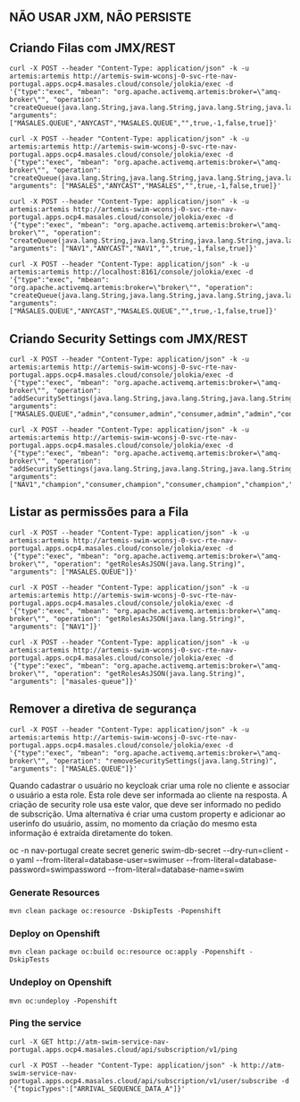 ## NÃO USAR JXM, NÃO PERSISTE

## Criando Filas com JMX/REST
```shell
curl -X POST --header "Content-Type: application/json" -k -u artemis:artemis http://artemis-swim-wconsj-0-svc-rte-nav-portugal.apps.ocp4.masales.cloud/console/jolokia/exec -d '{"type":"exec", "mbean": "org.apache.activemq.artemis:broker=\"amq-broker\"", "operation": "createQueue(java.lang.String,java.lang.String,java.lang.String,java.lang.String,boolean,int,boolean,boolean)", "arguments": ["MASALES.QUEUE","ANYCAST","MASALES.QUEUE","",true,-1,false,true]}'

curl -X POST --header "Content-Type: application/json" -k -u artemis:artemis http://artemis-swim-wconsj-0-svc-rte-nav-portugal.apps.ocp4.masales.cloud/console/jolokia/exec -d '{"type":"exec", "mbean": "org.apache.activemq.artemis:broker=\"amq-broker\"", "operation": "createQueue(java.lang.String,java.lang.String,java.lang.String,java.lang.String,boolean,int,boolean,boolean)", "arguments": ["MASALES","ANYCAST","MASALES","",true,-1,false,true]}'

curl -X POST --header "Content-Type: application/json" -k -u artemis:artemis http://artemis-swim-wconsj-0-svc-rte-nav-portugal.apps.ocp4.masales.cloud/console/jolokia/exec -d '{"type":"exec", "mbean": "org.apache.activemq.artemis:broker=\"amq-broker\"", "operation": "createQueue(java.lang.String,java.lang.String,java.lang.String,java.lang.String,boolean,int,boolean,boolean)", "arguments": ["NAV1","ANYCAST","NAV1","",true,-1,false,true]}'

curl -X POST --header "Content-Type: application/json" -k -u artemis:artemis http://localhost:8161/console/jolokia/exec -d '{"type":"exec", "mbean": "org.apache.activemq.artemis:broker=\"broker\"", "operation": "createQueue(java.lang.String,java.lang.String,java.lang.String,java.lang.String,boolean,int,boolean,boolean)", "arguments": ["MASALES.QUEUE","ANYCAST","MASALES.QUEUE","",true,-1,false,true]}'
```

## Criando Security Settings com JMX/REST
```shell
curl -X POST --header "Content-Type: application/json" -k -u artemis:artemis http://artemis-swim-wconsj-0-svc-rte-nav-portugal.apps.ocp4.masales.cloud/console/jolokia/exec -d '{"type":"exec", "mbean": "org.apache.activemq.artemis:broker=\"amq-broker\"", "operation": "addSecuritySettings(java.lang.String,java.lang.String,java.lang.String,java.lang.String,java.lang.String,java.lang.String,java.lang.String,java.lang.String,java.lang.String,java.lang.String,java.lang.String,java.lang.String,java.lang.String)", "arguments": ["MASALES.QUEUE","admin","consumer,admin","consumer,admin","admin","consumer,admin","admin","admin","admin","admin","admin","admin","admin,consumer"]}'

curl -X POST --header "Content-Type: application/json" -k -u artemis:artemis http://artemis-swim-wconsj-0-svc-rte-nav-portugal.apps.ocp4.masales.cloud/console/jolokia/exec -d '{"type":"exec", "mbean": "org.apache.activemq.artemis:broker=\"amq-broker\"", "operation": "addSecuritySettings(java.lang.String,java.lang.String,java.lang.String,java.lang.String,java.lang.String,java.lang.String,java.lang.String,java.lang.String,java.lang.String,java.lang.String,java.lang.String,java.lang.String,java.lang.String)", "arguments": ["NAV1","champion","consumer,champion","consumer,champion","champion","consumer,champion","champion","champion","champion","champion","champion","champion","champion,consumer"]}'
```

## Listar as permissões para a Fila
```shell
curl -X POST --header "Content-Type: application/json" -k -u artemis:artemis http://artemis-swim-wconsj-0-svc-rte-nav-portugal.apps.ocp4.masales.cloud/console/jolokia/exec -d '{"type":"exec", "mbean": "org.apache.activemq.artemis:broker=\"amq-broker\"", "operation": "getRolesAsJSON(java.lang.String)", "arguments": ["MASALES.QUEUE"]}'

curl -X POST --header "Content-Type: application/json" -k -u artemis:artemis http://artemis-swim-wconsj-0-svc-rte-nav-portugal.apps.ocp4.masales.cloud/console/jolokia/exec -d '{"type":"exec", "mbean": "org.apache.activemq.artemis:broker=\"amq-broker\"", "operation": "getRolesAsJSON(java.lang.String)", "arguments": ["NAV1"]}'

curl -X POST --header "Content-Type: application/json" -k -u artemis:artemis http://artemis-swim-wconsj-0-svc-rte-nav-portugal.apps.ocp4.masales.cloud/console/jolokia/exec -d '{"type":"exec", "mbean": "org.apache.activemq.artemis:broker=\"amq-broker\"", "operation": "getRolesAsJSON(java.lang.String)", "arguments": ["masales-queue"]}'
```

## Remover a diretiva de segurança
```shell
curl -X POST --header "Content-Type: application/json" -k -u artemis:artemis http://artemis-swim-wconsj-0-svc-rte-nav-portugal.apps.ocp4.masales.cloud/console/jolokia/exec -d '{"type":"exec", "mbean": "org.apache.activemq.artemis:broker=\"amq-broker\"", "operation": "removeSecuritySettings(java.lang.String)", "arguments": ["MASALES.QUEUE"]}'
```

Quando cadastrar o usuário no keycloak criar uma role no cliente e associar o usuário a esta role. Esta role deve ser informada ao cliente na resposta. A criação de security role usa este valor, que deve ser informado no pedido de subscrição. 
Uma alternativa é criar uma custom property e adicionar ao userinfo do usuário, assim, no momento da criação do mesmo esta informação é extraída diretamente do token.


oc -n nav-portugal create secret generic swim-db-secret --dry-run=client -o yaml --from-literal=database-user=swimuser --from-literal=database-password=swimpassword --from-literal=database-name=swim

### Generate Resources
```shell
mvn clean package oc:resource -DskipTests -Popenshift
```

### Deploy on Openshift
```shell
mvn clean package oc:build oc:resource oc:apply -Popenshift -DskipTests
```

### Undeploy on Openshift
```shell
mvn oc:undeploy -Popenshift
```

### Ping the service
```shell
curl -X GET http://atm-swim-service-nav-portugal.apps.ocp4.masales.cloud/api/subscription/v1/ping

curl -X POST --header "Content-Type: application/json" -k http://atm-swim-service-nav-portugal.apps.ocp4.masales.cloud/api/subscription/v1/user/subscribe -d '{"topicTypes":["ARRIVAL_SEQUENCE_DATA_A"]}'
```